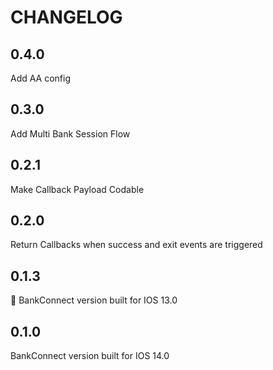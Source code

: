 #  CHANGELOG

## 0.4.0

Add AA config


## 0.3.0

Add Multi Bank Session Flow


## 0.2.1

Make Callback Payload Codable


## 0.2.0

Return Callbacks when success and exit events are triggered


## 0.1.3

BankConnect version built for IOS 13.0


## 0.1.0

BankConnect version built for IOS 14.0
